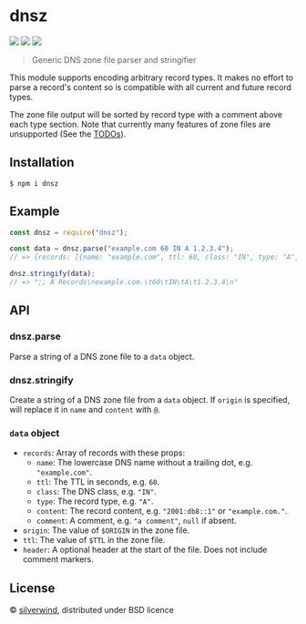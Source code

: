 # dnsz
[![](https://img.shields.io/npm/v/dnsz.svg?style=flat)](https://www.npmjs.org/package/dnsz) [![](https://img.shields.io/npm/dm/dnsz.svg)](https://www.npmjs.org/package/dnsz) [![](https://api.travis-ci.org/silverwind/dnsz.svg?style=flat)](https://travis-ci.org/silverwind/dnsz)

> Generic DNS zone file parser and stringifier

This module supports encoding arbitrary record types. It makes no effort to parse a record's content so is compatible with all current and future record types.

The zone file output will be sorted by record type with a comment above each type section. Note that currently many features of zone files are unsupported (See the [TODOs](index.js)).

## Installation

```
$ npm i dnsz
```

## Example

```js
const dnsz = require("dnsz");

const data = dnsz.parse("example.com 60 IN A 1.2.3.4");
// => {records: [{name: "example.com", ttl: 60, class: "IN", type: "A", content: "1.2.3.4"}]}

dnsz.stringify(data);
// => ";; A Records\nexample.com.\t60\tIN\tA\t1.2.3.4\n"
```

## API
### dnsz.parse

Parse a string of a DNS zone file to a `data` object.

### dnsz.stringify

Create a string of a DNS zone file from a `data` object. If `origin` is specified, will
replace it in `name` and `content` with `@`.

### `data` object

- `records`: Array of records with these props:
  - `name`: The lowercase DNS name without a trailing dot, e.g. `"example.com"`.
  - `ttl`: The TTL in seconds, e.g. `60`.
  - `class`: The DNS class, e.g. `"IN"`.
  - `type`: The record type, e.g. `"A"`.
  - `content`: The record content, e.g. `"2001:db8::1"` or `"example.com."`.
  - `comment`: A comment, e.g. `"a comment"`, `null` if absent.
- `origin`: The value of `$ORIGIN` in the zone file.
- `ttl`: The value of `$TTL` in the zone file.
- `header`: A optional header at the start of the file. Does not include comment markers.

## License

© [silverwind](https://github.com/silverwind), distributed under BSD licence
